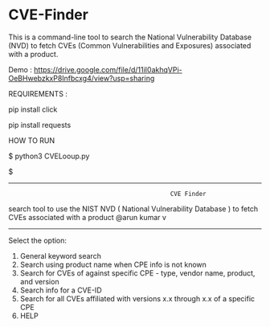# CVE-Finder
This is a command-line tool to search the National Vulnerability Database (NVD) to fetch CVEs (Common Vulnerabilities and Exposures) associated with a product.

Demo : https://drive.google.com/file/d/11iI0akhqVPi-OeBHwebzkxP8Infbcxg4/view?usp=sharing

REQUIREMENTS :

pip install click

pip install requests

HOW TO RUN 

$ python3 CVELooup.py

$
************************************************************************************************************************
                                                 CVE Finder                                       
search tool to use the NIST NVD ( National Vulnerability Database ) to fetch CVEs associated with a product @arun kumar v
************************************************************************************************************************
Select the option:
1. General keyword search
2. Search using product name when CPE info is not known
3. Search for CVEs of against specific CPE - type, vendor name, product, and version
4. Search info for a CVE-ID
5. Search for all CVEs affiliated with versions x.x through x.x of a specific CPE
6. HELP
